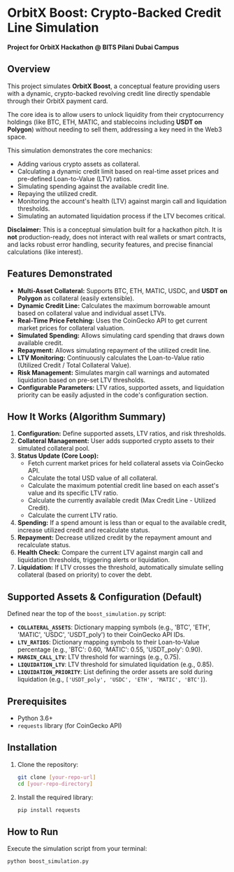 # OrbitX Boost: Crypto-Backed Credit Line Simulation

**Project for OrbitX Hackathon @ BITS Pilani Dubai Campus**

## Overview

This project simulates **OrbitX Boost**, a conceptual feature providing users with a dynamic, crypto-backed revolving credit line directly spendable through their OrbitX payment card.

The core idea is to allow users to unlock liquidity from their cryptocurrency holdings (like BTC, ETH, MATIC, and stablecoins including **USDT on Polygon**) without needing to sell them, addressing a key need in the Web3 space.

This simulation demonstrates the core mechanics:
*   Adding various crypto assets as collateral.
*   Calculating a dynamic credit limit based on real-time asset prices and pre-defined Loan-to-Value (LTV) ratios.
*   Simulating spending against the available credit line.
*   Repaying the utilized credit.
*   Monitoring the account's health (LTV) against margin call and liquidation thresholds.
*   Simulating an automated liquidation process if the LTV becomes critical.

**Disclaimer:** This is a conceptual simulation built for a hackathon pitch. It is **not** production-ready, does not interact with real wallets or smart contracts, and lacks robust error handling, security features, and precise financial calculations (like interest).

## Features Demonstrated

*   **Multi-Asset Collateral:** Supports BTC, ETH, MATIC, USDC, and **USDT on Polygon** as collateral (easily extensible).
*   **Dynamic Credit Line:** Calculates the maximum borrowable amount based on collateral value and individual asset LTVs.
*   **Real-Time Price Fetching:** Uses the CoinGecko API to get current market prices for collateral valuation.
*   **Simulated Spending:** Allows simulating card spending that draws down available credit.
*   **Repayment:** Allows simulating repayment of the utilized credit line.
*   **LTV Monitoring:** Continuously calculates the Loan-to-Value ratio (Utilized Credit / Total Collateral Value).
*   **Risk Management:** Simulates margin call warnings and automated liquidation based on pre-set LTV thresholds.
*   **Configurable Parameters:** LTV ratios, supported assets, and liquidation priority can be easily adjusted in the code's configuration section.

## How It Works (Algorithm Summary)

1.  **Configuration:** Define supported assets, LTV ratios, and risk thresholds.
2.  **Collateral Management:** User adds supported crypto assets to their simulated collateral pool.
3.  **Status Update (Core Loop):**
    *   Fetch current market prices for held collateral assets via CoinGecko API.
    *   Calculate the total USD value of all collateral.
    *   Calculate the maximum potential credit line based on each asset's value and its specific LTV ratio.
    *   Calculate the currently available credit (Max Credit Line - Utilized Credit).
    *   Calculate the current LTV ratio.
4.  **Spending:** If a spend amount is less than or equal to the available credit, increase utilized credit and recalculate status.
5.  **Repayment:** Decrease utilized credit by the repayment amount and recalculate status.
6.  **Health Check:** Compare the current LTV against margin call and liquidation thresholds, triggering alerts or liquidation.
7.  **Liquidation:** If LTV crosses the threshold, automatically simulate selling collateral (based on priority) to cover the debt.

## Supported Assets & Configuration (Default)

Defined near the top of the `boost_simulation.py` script:

*   **`COLLATERAL_ASSETS`**: Dictionary mapping symbols (e.g., 'BTC', 'ETH', 'MATIC', 'USDC', 'USDT_poly') to their CoinGecko API IDs.
*   **`LTV_RATIOS`**: Dictionary mapping symbols to their Loan-to-Value percentage (e.g., 'BTC': 0.60, 'MATIC': 0.55, 'USDT_poly': 0.90).
*   **`MARGIN_CALL_LTV`**: LTV threshold for warnings (e.g., 0.75).
*   **`LIQUIDATION_LTV`**: LTV threshold for simulated liquidation (e.g., 0.85).
*   **`LIQUIDATION_PRIORITY`**: List defining the order assets are sold during liquidation (e.g., `['USDT_poly', 'USDC', 'ETH', 'MATIC', 'BTC']`).

## Prerequisites

*   Python 3.6+
*   `requests` library (for CoinGecko API)

## Installation

1.  Clone the repository:
    ```bash
    git clone [your-repo-url]
    cd [your-repo-directory]
    ```
2.  Install the required library:
    ```bash
    pip install requests
    ```

## How to Run

Execute the simulation script from your terminal:

```bash
python boost_simulation.py
